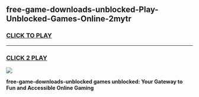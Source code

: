 
## free-game-downloads-unblocked-Play-Unblocked-Games-Online-2mytr
<h3>
<a href="https://premium76.site?title=free-game-downloads-unblocked&ref=25A">CLICK TO PLAY</a></h3>
<hr>

<h3>
<a href="https://premium76.site?title=free-game-downloads-unblocked&ref=25A">CLICK 2 PLAY</a>
  
</h3>

<a href="https://premium76.site?title=free-game-downloads-unblocked&ref=25A"><img src="https://clearcache.store/games.png"></a>


**free-game-downloads-unblocked games unblocked: Your Gateway to Fun and Accessible Online Gaming**
